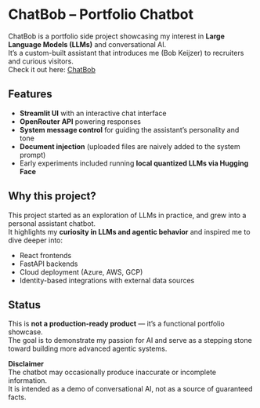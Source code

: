 # ChatBob – Portfolio Chatbot  

ChatBob is a portfolio side project showcasing my interest in **Large Language Models (LLMs)** and conversational AI.  
It’s a custom-built assistant that introduces me (Bob Keijzer) to recruiters and curious visitors.  
Check it out here: [ChatBob](https://chatbobai.streamlit.app)

## Features
- **Streamlit UI** with an interactive chat interface  
- **OpenRouter API** powering responses  
- **System message control** for guiding the assistant’s personality and tone  
- **Document injection** (uploaded files are naively added to the system prompt)  
- Early experiments included running **local quantized LLMs via Hugging Face**  

## Why this project?
This project started as an exploration of LLMs in practice, and grew into a personal assistant chatbot.  
It highlights my **curiosity in LLMs and agentic behavior** and inspired me to dive deeper into:  
- React frontends  
- FastAPI backends  
- Cloud deployment (Azure, AWS, GCP)  
- Identity-based integrations with external data sources  

## Status  
This is **not a production-ready product** — it’s a functional portfolio showcase.  
The goal is to demonstrate my passion for AI and serve as a stepping stone toward building more advanced agentic systems.  

**Disclaimer**  
The chatbot may occasionally produce inaccurate or incomplete information.  
It is intended as a demo of conversational AI, not as a source of guaranteed facts.

